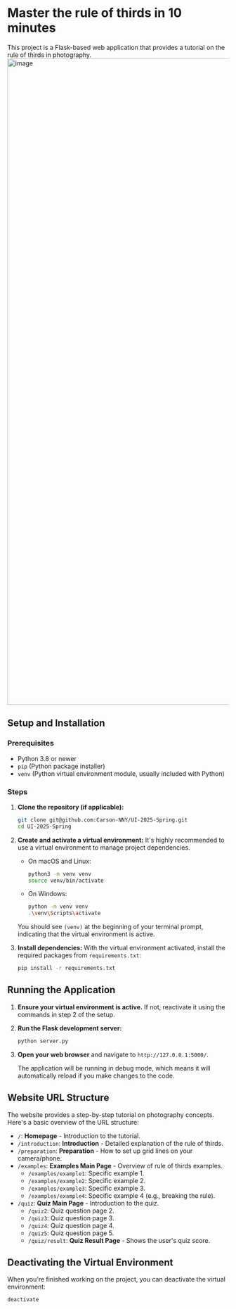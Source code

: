 # Master the rule of thirds in 10 minutes

This project is a Flask-based web application that provides a tutorial on the rule of thirds in photography.
<img width="1470" alt="image" src="https://github.com/user-attachments/assets/4d5cbd4d-6fbf-4b01-afdd-336fad622d14" />

## Setup and Installation

### Prerequisites

*   Python 3.8 or newer
*   `pip` (Python package installer)
*   `venv` (Python virtual environment module, usually included with Python)

### Steps

1.  **Clone the repository (if applicable):**
    ```bash
    git clone git@github.com:Carson-NNY/UI-2025-Spring.git
    cd UI-2025-Spring
    ```

2.  **Create and activate a virtual environment:**
    It's highly recommended to use a virtual environment to manage project dependencies.

    *   On macOS and Linux:
        ```bash
        python3 -m venv venv
        source venv/bin/activate
        ```
    *   On Windows:
        ```bash
        python -m venv venv
        .\venv\Scripts\activate
        ```
    You should see `(venv)` at the beginning of your terminal prompt, indicating that the virtual environment is active.

3.  **Install dependencies:**
    With the virtual environment activated, install the required packages from `requirements.txt`:
    ```bash
    pip install -r requirements.txt
    ```

## Running the Application

1.  **Ensure your virtual environment is active.** If not, reactivate it using the commands in step 2 of the setup.

2.  **Run the Flask development server:**
    ```bash
    python server.py
    ```

3.  **Open your web browser** and navigate to `http://127.0.0.1:5000/`.

    The application will be running in debug mode, which means it will automatically reload if you make changes to the code.

## Website URL Structure

The website provides a step-by-step tutorial on photography concepts. Here's a basic overview of the URL structure:

*   `/`: **Homepage** - Introduction to the tutorial.
*   `/introduction`: **Introduction** - Detailed explanation of the rule of thirds.
*   `/preparation`: **Preparation** - How to set up grid lines on your camera/phone.
*   `/examples`: **Examples Main Page** - Overview of rule of thirds examples.
    *   `/examples/example1`: Specific example 1.
    *   `/examples/example2`: Specific example 2.
    *   `/examples/example3`: Specific example 3.
    *   `/examples/example4`: Specific example 4 (e.g., breaking the rule).
*   `/quiz`: **Quiz Main Page** - Introduction to the quiz.
    *   `/quiz2`: Quiz question page 2.
    *   `/quiz3`: Quiz question page 3.
    *   `/quiz4`: Quiz question page 4.
    *   `/quiz5`: Quiz question page 5.
    *   `/quiz/result`: **Quiz Result Page** - Shows the user's quiz score.

## Deactivating the Virtual Environment

When you're finished working on the project, you can deactivate the virtual environment:
```bash
deactivate
``` 
